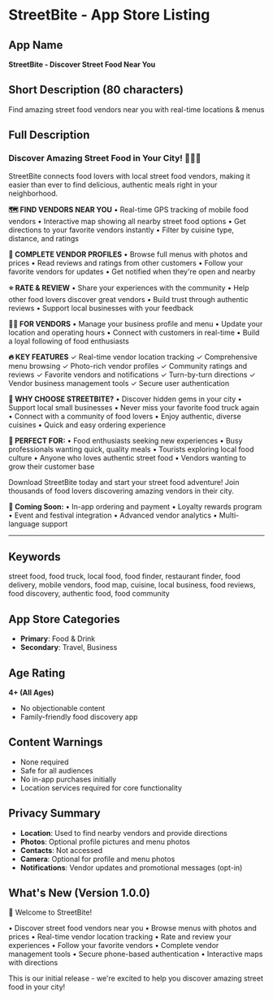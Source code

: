 # StreetBite - App Store Listing

## App Name
**StreetBite - Discover Street Food Near You**

## Short Description (80 characters)
Find amazing street food vendors near you with real-time locations & menus

## Full Description

### Discover Amazing Street Food in Your City! 🍕🌮🍜

StreetBite connects food lovers with local street food vendors, making it easier than ever to find delicious, authentic meals right in your neighborhood.

**🗺️ FIND VENDORS NEAR YOU**
• Real-time GPS tracking of mobile food vendors
• Interactive map showing all nearby street food options
• Get directions to your favorite vendors instantly
• Filter by cuisine type, distance, and ratings

**📱 COMPLETE VENDOR PROFILES**
• Browse full menus with photos and prices
• Read reviews and ratings from other customers
• Follow your favorite vendors for updates
• Get notified when they're open and nearby

**⭐ RATE & REVIEW**
• Share your experiences with the community
• Help other food lovers discover great vendors
• Build trust through authentic reviews
• Support local businesses with your feedback

**👨‍🍳 FOR VENDORS**
• Manage your business profile and menu
• Update your location and operating hours
• Connect with customers in real-time
• Build a loyal following of food enthusiasts

**🔥 KEY FEATURES**
✓ Real-time vendor location tracking
✓ Comprehensive menu browsing
✓ Photo-rich vendor profiles
✓ Community ratings and reviews
✓ Favorite vendors and notifications
✓ Turn-by-turn directions
✓ Vendor business management tools
✓ Secure user authentication

**🌟 WHY CHOOSE STREETBITE?**
• Discover hidden gems in your city
• Support local small businesses
• Never miss your favorite food truck again
• Connect with a community of food lovers
• Enjoy authentic, diverse cuisines
• Quick and easy ordering experience

**📍 PERFECT FOR:**
• Food enthusiasts seeking new experiences
• Busy professionals wanting quick, quality meals
• Tourists exploring local food culture
• Anyone who loves authentic street food
• Vendors wanting to grow their customer base

Download StreetBite today and start your street food adventure! Join thousands of food lovers discovering amazing vendors in their city.

**🎯 Coming Soon:**
• In-app ordering and payment
• Loyalty rewards program
• Event and festival integration
• Advanced vendor analytics
• Multi-language support

---

## Keywords
street food, food truck, local food, food finder, restaurant finder, food delivery, mobile vendors, food map, cuisine, local business, food reviews, food discovery, authentic food, food community

## App Store Categories
- **Primary**: Food & Drink
- **Secondary**: Travel, Business

## Age Rating
**4+ (All Ages)**
- No objectionable content
- Family-friendly food discovery app

## Content Warnings
- None required
- Safe for all audiences
- No in-app purchases initially
- Location services required for core functionality

## Privacy Summary
- **Location**: Used to find nearby vendors and provide directions
- **Photos**: Optional profile pictures and menu photos
- **Contacts**: Not accessed
- **Camera**: Optional for profile and menu photos
- **Notifications**: Vendor updates and promotional messages (opt-in)

## What's New (Version 1.0.0)
🎉 Welcome to StreetBite!

• Discover street food vendors near you
• Browse menus with photos and prices
• Real-time vendor location tracking
• Rate and review your experiences
• Follow your favorite vendors
• Complete vendor management tools
• Secure phone-based authentication
• Interactive maps with directions

This is our initial release - we're excited to help you discover amazing street food in your city!